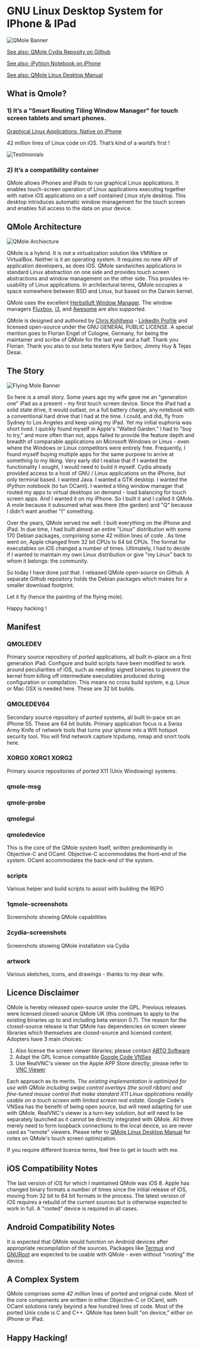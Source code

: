 # GNU Linux Desktop System for IPhone &amp; IPad

![QMole Banner](artwork/qmole.png)

[See also: QMole Cydia Reposity on Github](https://github.com/chriskmanx/qmole-packages)

[See also: iPyhton Notebook on iPhone](https://chriskohlhepp.wordpress.com/linux-on-iphone/ipython-notebook-on-iphone/)

[See also: QMole Linux Desktop Manual](https://chriskohlhepp.wordpress.com/linux-on-iphone/qmole-linux-desktop-for-ios-manual/)

## What is Qmole?

### 1) It’s a "Smart Routing Tiling Window Manager" for touch screen tablets and smart phones.

[Graphical Linux Applications, Native on iPhone](https://chriskohlhepp.wordpress.com/linux-on-iphone/)

42 million lines of Linux code on iOS. That’s kind of a world’s first !

![Testimonials](artwork/notepad.png)


### 2) It’s a compatibility container

QMole allows iPhones and iPads to run graphical Linux applications. It enables touch-screen operation of Linux applications executing together with native iOS applications on a self contained Linux style desktop. This desktop introduces automatic window management for the touch screen and enables full access to the data on your device.

## QMole Architecture

![QMole Archiecture](artwork/qmole-inux-architecture.png)


QMole is a hybrid. It is not a virtualization solution like VMWare or VirtualBox. Neither is it an operating system. It requires no new API of application developers, as does iOS. QMole sandwiches applications in standard Linux abstraction on one side and provides touch screen abstractions and window management on the other side. This provides re-usability of Linux applications. In architectural terms, QMole occupies a space somewhere between BSD and Linux, but based on the Darwin kernel.

QMole uses the excellent [Herbstluft Window Manager](https://www.herbstluftwm.org). The window managers [Fluxbox](http://fluxbox.org), [i3](https://i3wm.org), and [Awesome](https://awesomewm.org) are also supported. 

QMole is designed and authored by [Chris Kohlhepp](https://chriskohlhepp.wordpress.com) - [LinkedIn Profile](https://www.linkedin.com/in/chriskohlhepp/) and licensed open-source under the GNU GENERAL PUBLIC LICENSE. A special mention goes to Florian Engel of Cologne, Germany, for being the maintainer and scribe of QMole for the last year and a half. Thank you Florian. Thank you also to our beta testers Kyle Serbov,  Jimmy Huy & Tejas Desai.

## The Story

![Flying Mole Banner](artwork/qmolefly.png)

So here is a small story. Some years ago my wife gave me an "generation one" iPad as a present - my first touch screen device. Since the iPad had a solid state drive, it would outlast, on a full battery charge, any notebook with a conventional hard drive that I had at the time. I could, and did, fly from Sydney to Los Angeles and keep using my iPad. Yet my initial euphoria was short lived. I quickly found myself in Apple's "Walled Garden." I had to "buy to try," and more often than not, apps failed to provide the feature depth and breadth of comparable applications on Microsoft Windows or Linux - even where the Windows or Linux competitors were entirely free. Frequently, I found myself buying multiple apps for the same purpose to arrive at something to my liking. Very early did I realise that if I wanted the functionality I sought, I would need to build it myself. Cydia already provided access to a host of GNU / Linux applications on the iPhone, but only terminal based. I wanted Java. I wanted a GTK desktop. I wanted the iPython notebook (to tun OCaml). I wanted a tiling window manager that routed my apps to virtual desktops on demand - load balancing for touch screen apps. And I wanted it on my iPhone. So I built it and I called it QMole. A mole because it subsumed what was there (the garden) and "Q" because I didn't want another "I" something.

Over the years, QMole served me well. I built everything on the iPhone and iPad. In due time, I had built almost an entire "Linux" distribution with some 170 Debian packages, comprising some 42 million lines of code . As time went on, Apple changed from 32 bit CPUs to 64 bit CPUs. The format for executables on iOS changed a number of times. Ultimately, I had to decide if I wanted to maintain my own Linux distribution or give "my Linux" back to whom it belongs: the community.

So today I have done just that. I released QMole open-source on Github. A separate Github repository holds the Debian packages which makes for a smaller download footprint.

Let it fly (hence the painting of the flying mole).

Happy hacking !

## Manifest

### QMOLEDEV

Primary source repository of *ported* applications, all built in-place on a first generation iPad. Configure and build scripts have been modified to work around peculiarities of iOS, such as needing signed binaries to prevent the kernel from killing off intermediate executables produced during configuration or compilation. This means no cross build system, e.g. Linux or Mac OSX is needed here. These are 32 bit builds. 


### QMOLEDEV64

Secondary source repository of *ported* systems, all built in-pace on an iPhone 5S. These are 64 bit builds. Primary application focus is a Swiss Army Knife of network tools that turns your iphone into a Wifi hotspot security tool. You will find network capture tcpdump, nmap and snort tools here. 

### XORG0 XORG1 XORG2

Primary source repositories of *ported* X11 (Unix Windowing) systems.

### qmole-msg
### qmole-probe
### qmolegui
### qmoledevice

This is the core of the QMole system itself, written predominantly in Objective-C and OCaml.  Objective-C accommodates the front-end of the system. OCaml accommodates the back-end of the system.

### scripts

Various helper and build scripts to assist with building the REPO

### 1qmole-screenshots

Screenshots showing QMole capabilities

### 2cydia-screenshots

Screenshots showing QMole installation via Cydia

### artwork

Various sketches, icons, and drawings - thanks to my dear wife. 

## Licence Disclaimer

QMole is hereby released open-source under the GPL. Previous releases were licensed closed-source QMole UK (this continues to apply to the existing binaries up to and including beta version 0.7). The reason for the closed-source release is that QMole has dependencies on screen viewer libraries which themselves are closed-source and licensed content. Adopters have 3 main choices:

1. Also license the screen viewer libraries; please contact [ABTO Software](http://remote-screen.com)
2. Adapt the GPL licence compatible [Google Code VNSea](https://code.google.com/archive/p/vnsea/)
3. Use RealVNC's viewer on the Apple APP Store directly; please refer to [VNC Viewer](https://itunes.apple.com/us/app/vnc-viewer/id352019548?mt=8)

Each approach as its merits. *The existing implementation is optimized for use with QMole including swipe control overlays (the scroll ribbon) and fine-tuned mouse control that make standard X11 Linux applications readily usable on a touch screen with limited screen real estate.* Google Code's VNSea has the benefit of being open source, but will need adapting for use with QMole. RealVNC's viewer is a turn-key solution, but will need to be separately launched as it cannot be directly integrated with QMole. All three merely need to form loopback connections to the local device, so are never used as "remote" viewers. Please refer to [QMole Linux Desktop Manual](https://chriskohlhepp.wordpress.com/linux-on-iphone/qmole-linux-desktop-for-ios-manual/) for notes on QMole's touch screen optimization.

If you require different licence terms, feel free to get in touch with me. 

## iOS Compatibility Notes

The last version of iOS for which I maintained QMole was iOS 8. Apple has changed binary formats a number of times since the initial release of iOS, moving from 32 bit to 64 bit formats in the process. The latest version of iOS requires a rebuild of the current sources but is otherwise expected to work in full. A "rooted" device is required in all cases.

## Android Compatibility Notes

It is expected that QMole would function on Android devices after appropriate recompilation of the sources. Packages like [Termux](https://termux.com) and [GNURoot](https://play.google.com/store/apps/details?id=champion.gnuroot&hl=en) are expected to be usable with QMole - even without "rooting" the device.

## A Complex System

QMole comprises some *42 million* lines of ported and original code. Most of the core components are written in either Objective-C or OCaml, with OCaml solutions rarely beyond a few hundred lines of code. Most of the ported Unix code is C and C++. QMole has been built "on device," either on iPhone or iPad.


## Happy Hacking!










